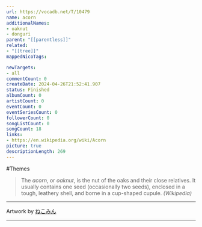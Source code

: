 ```yaml
---
url: https://vocadb.net/T/10479
name: acorn
additionalNames: 
- oaknut
- donguri
parent: "[[parentless]]"
related:
- "[[tree]]"
mappedNicoTags:

newTargets:
- all
commentCount: 0
createDate: 2024-04-26T21:52:41.907
status: Finished
albumCount: 0
artistCount: 0
eventCount: 0
eventSeriesCount: 0
followerCount: 0
songListCount: 0
songCount: 18
links: 
- https://en.wikipedia.org/wiki/Acorn
picture: true
descriptionLength: 269
---
```


#Themes

> The _acorn_, or _oaknut_, is the nut of the oaks and their close relatives. It usually contains one seed (occasionally two seeds), enclosed in a tough, leathery shell, and borne in a cup-shaped cupule.
_(Wikipedia)_
----
Artwork by [ねこみん](https://vocadb.net/Ar/80646)

---

